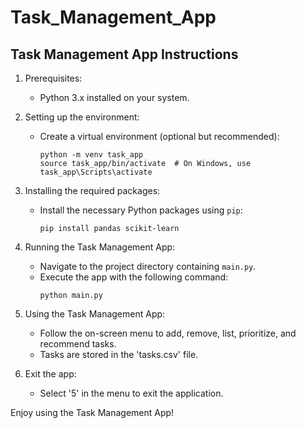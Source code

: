 # Task_Management_App
Task Management App Instructions
---------------------------------

1. Prerequisites:
   - Python 3.x installed on your system.

2. Setting up the environment:
   - Create a virtual environment (optional but recommended):
     ```
     python -m venv task_app
     source task_app/bin/activate  # On Windows, use task_app\Scripts\activate
     ```

3. Installing the required packages:
   - Install the necessary Python packages using `pip`:
     ```
     pip install pandas scikit-learn
     ```

4. Running the Task Management App:
   - Navigate to the project directory containing `main.py`.
   - Execute the app with the following command:
     ```
     python main.py
     ```

5. Using the Task Management App:
   - Follow the on-screen menu to add, remove, list, prioritize, and recommend tasks.
   - Tasks are stored in the 'tasks.csv' file.

6. Exit the app:
   - Select '5' in the menu to exit the application.

Enjoy using the Task Management App!
